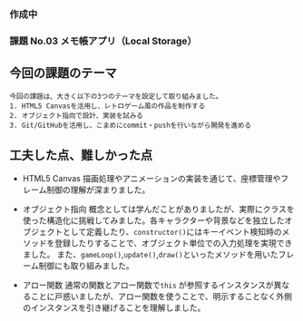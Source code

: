 ### 作成中

### 課題 No.03 メモ帳アプリ（Local Storage）

## 今回の課題のテーマ

    今回の課題は、大きく以下の3つのテーマを設定して取り組みました。
    1. HTML5 Canvasを活用し、レトロゲーム風の作品を制作する
    2. オブジェクト指向で設計、実装を試みる
    3. Git/GitHubを活用し、こまめにcommit・pushを行いながら開発を進める

## 工夫した点、難しかった点

- HTML5 Canvas
  描画処理やアニメーションの実装を通じて、座標管理やフレーム制御の理解が深まりました。
- オブジェクト指向
  概念としては学んだことがありましたが、実際にクラスを使った構造化に挑戦してみました。各キャラクターや背景などを独立したオブジェクトとして定義したり、`constructor()`にはキーイベント検知時のメソッドを登録したりすることで、オブジェクト単位での入力処理を実現できました。
  また、`gameLoop()`,`update()`,`draw()`といったメソッドを用いたフレーム制御にも取り組みました。

- アロー関数
  通常の関数とアロー関数で`this` が参照するインスタンスが異なることに戸惑いましたが、アロー関数を使うことで、明示することなく外側のインスタンスを引き継げることを理解しました。
